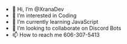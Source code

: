 - 👋 Hi, I’m @XranaDev
- 👀 I’m interested in Coding
- 🌱 I’m currently learning JavaScript
- 💞️ I’m looking to collaborate on Discord Bots
- 📫 How to reach me 606-307-5413

